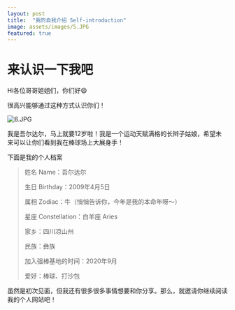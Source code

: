 ```yaml
---
layout: post
title:  "我的自我介绍 Self-introduction"
image: assets/images/5.JPG
featured: true
---
```

# 来认识一下我吧

Hi各位哥哥姐姐们，你们好😄

很高兴能够通过这种方式认识你们！

![6.JPG](../assets/images/6.JPG)

我是吾尔达尔，马上就要12岁啦！我是一个运动天赋满格的长辫子姑娘，希望未来可以让你们看到我在棒球场上大展身手！

下面是我的个人档案
> 姓名 Name：吾尔达尔
> 
> 生日 Birthday：2009年4月5日
> 
> 属相 Zodiac：牛（悄悄告诉你，今年是我的本命年呀～）
> 
> 星座 Constellation：白羊座 Aries
> 
> 家乡：四川凉山州
> 
> 民族：彝族
> 
> 加入强棒基地的时间：2020年9月
> 
> 爱好：棒球、打沙包

虽然是初次见面，但我还有很多很多事情想要和你分享。那么，就邀请你继续阅读我的个人网站吧！
